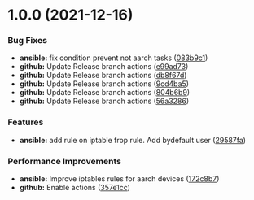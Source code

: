 # 1.0.0 (2021-12-16)


### Bug Fixes

* **ansible:** fix condition prevent not aarch tasks ([083b9c1](https://github.com/hackwish/ansible-common/commit/083b9c1ed7df1a2ba834d8193066cbf98ba9c03d))
* **github:** Update Release branch  actions ([e99ad73](https://github.com/hackwish/ansible-common/commit/e99ad73ac99d781656405c8c49696153e9abf2d6))
* **github:** Update Release branch  actions ([db8f67d](https://github.com/hackwish/ansible-common/commit/db8f67dbc923b8f8a4377e8cf1140ae6af797cb1))
* **github:** Update Release branch  actions ([9cd4ba5](https://github.com/hackwish/ansible-common/commit/9cd4ba5bd3f3e223232568c581f83c9371bc25cc))
* **github:** Update Release branch  actions ([804b6b9](https://github.com/hackwish/ansible-common/commit/804b6b93f5848115b748ac8e639fac6667dd6067))
* **github:** Update Release branch  actions ([56a3286](https://github.com/hackwish/ansible-common/commit/56a32865f39d926e4090f1e26ec522616c9c299f))


### Features

* **ansible:** add rule on iptable frop rule. Add bydefault user ([29587fa](https://github.com/hackwish/ansible-common/commit/29587fa8469ccfa8da0a2488931d5aa76bff9ce5))


### Performance Improvements

* **ansible:** Improve iptables rules for aarch devices ([172c8b7](https://github.com/hackwish/ansible-common/commit/172c8b7f2d95094337e2ec1ed46db5d44ad623ce))
* **github:** Enable actions ([357e1cc](https://github.com/hackwish/ansible-common/commit/357e1cc140efac11083a282f36969a26af7646b4))
